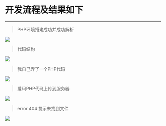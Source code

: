 # 开发流程及结果如下
---
> PHP环境搭建成功并成功解析

![](http://shundata.oss-cn-qingdao.aliyuncs.com/Php/AF2610A5-4776-4ADC-B7B2-336A2B6B4AB6.png)

> 代码结构

![](http://shundata.oss-cn-qingdao.aliyuncs.com/Php/820BFE3D-E44F-46F5-B5A6-62F3E3835D68.png)

> 我自己弄了一个PHP代码

![](http://shundata.oss-cn-qingdao.aliyuncs.com/Php/48B29B8E-76B5-4E08-9CA5-AB7E4CD15B42.png)

> 爱玛PHP代码上传到服务器

![](http://shundata.oss-cn-qingdao.aliyuncs.com/Php/6538086F-A290-4C20-A1BA-E2B0DEE6DF68.png)

> error 404 提示未找到文件

![](http://shundata.oss-cn-qingdao.aliyuncs.com/Php/935A731F-12DF-42CB-84E7-9CBC6DD75B08.png)


